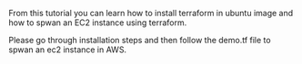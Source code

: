 From this tutorial you can learn how to install terraform in ubuntu image and how to spwan an EC2 instance using terraform.

Please go through installation steps and then follow the demo.tf file to spwan an ec2 instance in AWS.
